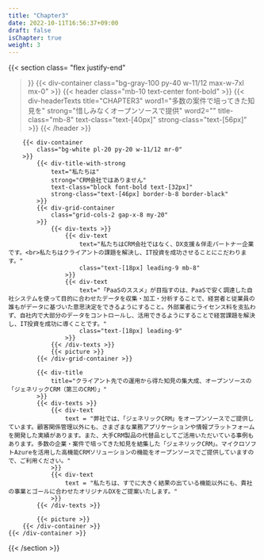 ```yaml
---
title: "Chapter3"
date: 2022-10-11T16:56:37+09:00
draft: false
isChapter: true
weight: 3
---
```

{{< section
    class= "flex justify-end"
>}}
    {{< div-container 
        class="bg-gray-100 py-40 w-11/12 max-w-7xl mx-0"
    >}}
        {{< header
            class="mb-10 text-center font-bold"
        >}}
            {{< div-headerTexts
                title="CHAPTER3"
                word1="多数の案件で培ってきた知見を"
                strong="惜しみなくオープンソースで提供"
                word2=""
                title-class="mb-8"
                text-class="text-[40px]"
                strong-class="text-[56px]"
            >}}
        {{< /header >}}

        {{< div-container
            class="bg-white pl-20 py-20 w-11/12 mr-0"
        >}}
            {{< div-title-with-strong 
                text="私たちは"
                strong="CRM会社ではありません"
                text-class="block font-bold text-[32px]"
                strong-class="text-[46px] border-b-8 border-black"
            >}}
            {{< div-grid-container 
                class="grid-cols-2 gap-x-8 my-20"
            >}}
                {{< div-texts >}}
                    {{< div-text
                        text="私たちはCRM会社ではなく、DX支援＆伴走パートナー企業です。<br>私たちはクライアントの課題を解決し、IT投資を成功させることにこだわります。"
                        class="text-[18px] leading-9 mb-8"
                    >}} 
                    {{< div-text
                        text="「PaaSのススメ」が目指すのは、PaaSで安く調達した自社システムを使って目的に合わせたデータを収集・加工・分析することで、経営者と従業員の誰もがデータに基づいた意思決定をできるようにすること。外部業者にライセンス料を支払わず、自社内で大部分のデータをコントロールし、活用できるようにすることで経営課題を解決し、IT投資を成功に導くことです。" 
                        class="text-[18px] leading-9"
                    >}} 
                {{< /div-texts >}}
                {{< picture >}}
            {{< /div-grid-container >}}

            {{< div-title
                title="クライアント先での運用から得た知見の集大成、オープンソースの「ジェネリックCRM（第三のCRM）」"
            >}}
            {{< div-texts >}}
                {{< div-text
                    text = "弊社では、「ジェネリックCRM」をオープンソースでご提供しています。顧客関係管理以外にも、さまざまな業務アプリケーションや情報プラットフォームを開発した実績があります。また、大手CRM製品の代替品としてご活用いただいている事例もあります。多数の企業・案件で培ってきた知見を結集した「ジェネリックCRM」。マイクロソフトAzureを活用した高機能CRMソリューションの機能をオープンソースでご提供していますので、ご利用ください。"
                >}} 
                {{< div-text
                    text = "私たちは、すでに大きく結果の出ている機能以外にも、貴社の事業とゴールに合わせたオリジナルDXをご提案いたします。"
                >}} 
            {{< /div-texts >}}

            {{< picture >}}
        {{< /div-container >}}
    {{< /div-container >}}
{{< /section >}}
